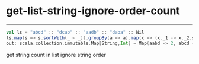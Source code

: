 # get-list-string-ignore-order-count
---
```scala
val ls = "abcd" :: "dcab" :: "aadb" :: "daba" :: Nil
ls.map(s => s.sortWith(_ < _)).groupBy(a => a).map(x => (x._1 -> x._2.size))
out: scala.collection.immutable.Map[String,Int] = Map(aabd -> 2, abcd -> 2)
```
get string count in list ignore string order
